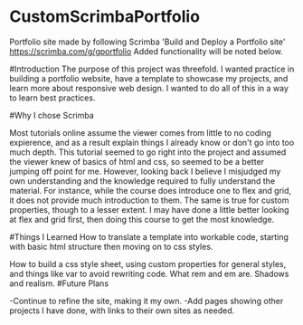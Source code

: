 # CustomScrimbaPortfolio
Portfolio site made by following Scrimba 'Build and Deploy a Portfolio site' https://scrimba.com/g/gportfolio
Added functionality will be noted below.

#Introduction
  The purpose of this project was threefold. I wanted practice in building a portfolio website, have a template to showcase my projects, and learn more about responsive web design. I wanted to do all of this in a way to learn best practices.
  
#Why I chose Scrimba

   Most tutorials online assume the viewer comes from little to no coding expierence, and as a result explain things I already know or don't go into too much depth. This tutorial seemed to go right into the project and assumed the viewer knew of basics of html and css, so seemed to be a better jumping off point for me. However, looking back I believe I misjudged my own understanding and the knowledge required to fully understand the material. For instance, while the course does introduce one to flex and grid, it does not provide much introduction to them. The same is true for custom properties, though to a lesser extent. I may have done a little better looking at flex and grid first, then doing this course to get the most knowledge. 

#Things I Learned
  How to translate a template into workable code, starting with basic html structure then moving on to css styles.

  How to build a css style sheet, using custom properties for general styles, and things like var to avoid rewriting code. What rem and em are. Shadows and realism.
#Future Plans

-Continue to refine the site, making it my own.
-Add pages showing other projects I have done, with links to their own sites as needed.
